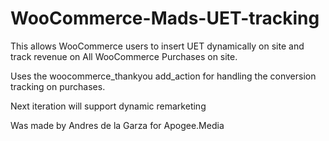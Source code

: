﻿# WooCommerce-Mads-UET-tracking
This allows WooCommerce users to insert UET dynamically on site and track revenue on All WooCommerce Purchases on site.

Uses the woocommerce_thankyou add_action for handling the conversion tracking on purchases. 

Next iteration will support dynamic remarketing

Was made by Andres de la Garza for Apogee.Media
